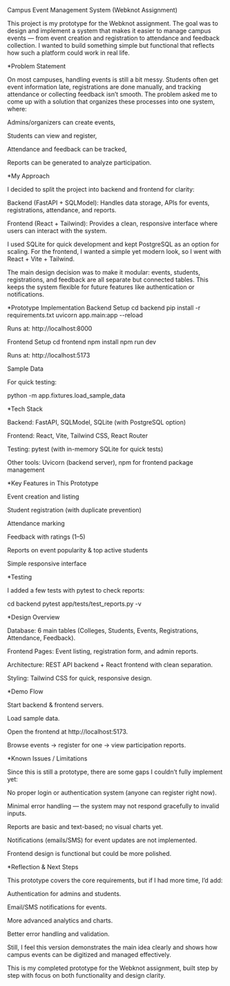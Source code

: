 Campus Event Management System (Webknot Assignment)

This project is my prototype for the Webknot assignment. The goal was to design and implement a system that makes it easier to manage campus events — from event creation and registration to attendance and feedback collection. I wanted to build something simple but functional that reflects how such a platform could work in real life.

*Problem Statement

On most campuses, handling events is still a bit messy. Students often get event information late, registrations are done manually, and tracking attendance or collecting feedback isn’t smooth.
The problem asked me to come up with a solution that organizes these processes into one system, where:

Admins/organizers can create events,

Students can view and register,

Attendance and feedback can be tracked,

Reports can be generated to analyze participation.

*My Approach

I decided to split the project into backend and frontend for clarity:

Backend (FastAPI + SQLModel): Handles data storage, APIs for events, registrations, attendance, and reports.

Frontend (React + Tailwind): Provides a clean, responsive interface where users can interact with the system.

I used SQLite for quick development and kept PostgreSQL as an option for scaling. For the frontend, I wanted a simple yet modern look, so I went with React + Vite + Tailwind.

The main design decision was to make it modular: events, students, registrations, and feedback are all separate but connected tables. This keeps the system flexible for future features like authentication or notifications.

*Prototype Implementation
Backend Setup
cd backend
pip install -r requirements.txt
uvicorn app.main:app --reload


Runs at: http://localhost:8000

Frontend Setup
cd frontend
npm install
npm run dev


Runs at: http://localhost:5173

Sample Data

For quick testing:

python -m app.fixtures.load_sample_data

*Tech Stack

Backend: FastAPI, SQLModel, SQLite (with PostgreSQL option)

Frontend: React, Vite, Tailwind CSS, React Router

Testing: pytest (with in-memory SQLite for quick tests)

Other tools: Uvicorn (backend server), npm for frontend package management

*Key Features in This Prototype

Event creation and listing

Student registration (with duplicate prevention)

Attendance marking

Feedback with ratings (1–5)

Reports on event popularity & top active students

Simple responsive interface

*Testing

I added a few tests with pytest to check reports:

cd backend
pytest app/tests/test_reports.py -v

*Design Overview

Database: 6 main tables (Colleges, Students, Events, Registrations, Attendance, Feedback).

Frontend Pages: Event listing, registration form, and admin reports.

Architecture: REST API backend + React frontend with clean separation.

Styling: Tailwind CSS for quick, responsive design.

*Demo Flow

Start backend & frontend servers.

Load sample data.

Open the frontend at http://localhost:5173.

Browse events → register for one → view participation reports.

*Known Issues / Limitations

Since this is still a prototype, there are some gaps I couldn’t fully implement yet:

No proper login or authentication system (anyone can register right now).

Minimal error handling — the system may not respond gracefully to invalid inputs.

Reports are basic and text-based; no visual charts yet.

Notifications (emails/SMS) for event updates are not implemented.

Frontend design is functional but could be more polished.

*Reflection & Next Steps

This prototype covers the core requirements, but if I had more time, I’d add:

Authentication for admins and students.

Email/SMS notifications for events.

More advanced analytics and charts.

Better error handling and validation.

Still, I feel this version demonstrates the main idea clearly and shows how campus events can be digitized and managed effectively.

This is my completed prototype for the Webknot assignment, built step by step with focus on both functionality and design clarity.